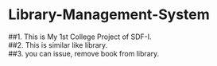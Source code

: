 # Library-Management-System 
##1. This is My 1st College Project of SDF-I. <br>
##2. This is similar like library. <br>
##3. you can issue, remove book from library.
